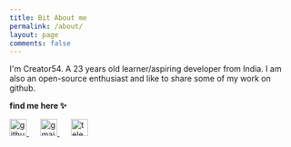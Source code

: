 ```yaml
---
title: Bit About me
permalink: /about/
layout: page
comments: false
---
```


I'm Creator54. A 23 years old learner/aspiring developer from India.
I am also an open-source enthusiast and like to share some of my work on github.

**find me here ✨**

<a
  href="https://github.com/{{ site.author.username }}"
  target="blank"
  rel="noreferrer noopener">
  <img
    src="https://github.githubassets.com/images/modules/logos_page/Octocat.png"
    alt="github"
    width="30">
</a>
<a
  style="padding: 20px;"
  href="mailto:{{ site.author.email }}"
  target="blank"
  rel="noreferrer noopener">
  <img
    src="https://lh3.googleusercontent.com/mK6uPlO8TKCVSU8TsniV0pOUB0SSETbAPB_QUaaJ96qbBdZwaygmzf_bWRTIHmCNKgJ2hhn86KSfEAHvHN-P2EjFWAxPd77ob_2k8ew=h128"
    alt="gmail"
    width="30">
</a>
<a
  href="https://t.me/{{ site.author.username }}"
  target="blank"
  rel="noreferrer noopener">
  <img
    src="https://telegram.org/img/t_logo.svg?1"
    alt="telegram"
    width="30">
</a>

